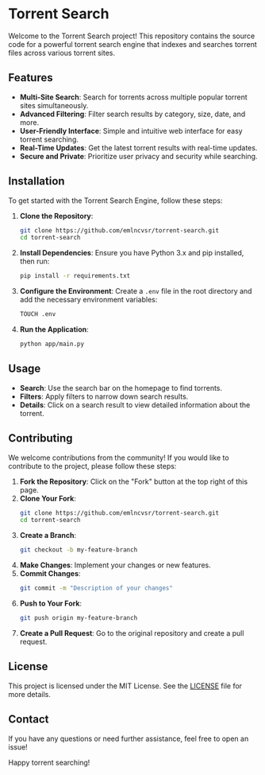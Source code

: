 
# Torrent Search

Welcome to the Torrent Search project! This repository contains the source code for a powerful torrent search engine that indexes and searches torrent files across various torrent sites.

## Features

- **Multi-Site Search**: Search for torrents across multiple popular torrent sites simultaneously.
- **Advanced Filtering**: Filter search results by category, size, date, and more.
- **User-Friendly Interface**: Simple and intuitive web interface for easy torrent searching.
- **Real-Time Updates**: Get the latest torrent results with real-time updates.
- **Secure and Private**: Prioritize user privacy and security while searching.

## Installation

To get started with the Torrent Search Engine, follow these steps:

1. **Clone the Repository**:
    ```sh
    git clone https://github.com/emlncvsr/torrent-search.git
    cd torrent-search
    ```

2. **Install Dependencies**:
    Ensure you have Python 3.x and pip installed, then run:
    ```sh
    pip install -r requirements.txt
    ```

3. **Configure the Environment**:
    Create a `.env` file in the root directory and add the necessary environment variables:
    ```sh
    TOUCH .env
    ```

4. **Run the Application**:
    ```sh
    python app/main.py
    ```

## Usage

- **Search**: Use the search bar on the homepage to find torrents.
- **Filters**: Apply filters to narrow down search results.
- **Details**: Click on a search result to view detailed information about the torrent.

## Contributing

We welcome contributions from the community! If you would like to contribute to the project, please follow these steps:

1. **Fork the Repository**: Click on the "Fork" button at the top right of this page.
2. **Clone Your Fork**:
    ```sh
    git clone https://github.com/emlncvsr/torrent-search.git
    cd torrent-search
    ```
3. **Create a Branch**:
    ```sh
    git checkout -b my-feature-branch
    ```
4. **Make Changes**: Implement your changes or new features.
5. **Commit Changes**:
    ```sh
    git commit -m "Description of your changes"
    ```
6. **Push to Your Fork**:
    ```sh
    git push origin my-feature-branch
    ```
7. **Create a Pull Request**: Go to the original repository and create a pull request.

## License

This project is licensed under the MIT License. See the [LICENSE](LICENSE) file for more details.

## Contact

If you have any questions or need further assistance, feel free to open an issue!

Happy torrent searching!
